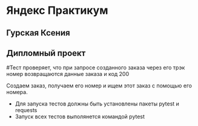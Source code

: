 ﻿# Яндекс Практикум 
## Гурская Ксения
## Дипломный проект


#Тест проверяет, что  при запросе созданного заказа через  его трэк номер возвращаются данные заказа и код 200


Создаем заказ, получаем его номер и ищем этот заказ с помощью его номера.

- Для запуска тестов должны быть установлены пакеты pytest и requests
- Запуск всех тестов выполянется командой pytest